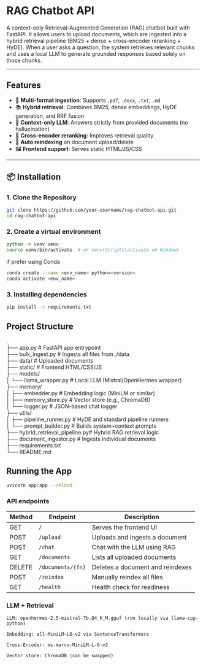 # RAG Chatbot API

A context-only Retrieval-Augmented Generation (RAG) chatbot built with FastAPI. It allows users to upload documents, which are ingested into a hybrid retrieval pipeline (BM25 + dense + cross-encoder reranking + HyDE). When a user asks a question, the system retrieves relevant chunks and uses a local LLM to generate grounded responses based solely on those chunks.

---

## Features

- 📁 **Multi-format ingestion**: Supports `.pdf`, `.docx`, `.txt`, `.md`
- 📚 **Hybrid retrieval**: Combines BM25, dense embeddings, HyDE generation, and RRF fusion
- 🧠 **Context-only LLM**: Answers strictly from provided documents (no hallucination)
- 🧾 **Cross-encoder reranking**: Improves retrieval quality
- 🔁 **Auto reindexing** on document upload/delete
- 🖼️ **Frontend support**: Serves static HTML/JS/CSS

---

## 📦 Installation

### 1. Clone the Repository

```bash
git clone https://github.com/your-username/rag-chatbot-api.git
cd rag-chatbot-api

```
### 2. Create a virtual environment 
```bash
python -m venv venv
source venv/bin/activate  # or venv\Scripts\activate on Windows
```
if prefer using Conda

```bash
conda create --name <env_name> python=<version>
conda activate <env_name>
```
### 3. Installing dependencies
```bash
pip install -r requirements.txt
```


## Project Structure

.  
├── app.py                       # FastAPI app entrypoint  
├── bulk_ingest.py              # Ingests all files from ./data  
├── data/                       # Uploaded documents  
├── static/                     # Frontend HTML/CSS/JS  
├── models/  
│   └── llama_wrapper.py        # Local LLM (Mistral/OpenHermes wrapper)  
├── memory/  
│   ├── embedder.py             # Embedding logic (MiniLM or similar)  
│   ├── memory_store.py         # Vector store (e.g., ChromaDB)  
│   └── logger.py               # JSON-based chat logger  
├── utils/  
│   ├── pipeline_runner.py      # HyDE and standard pipeline runners  
│   └── prompt_builder.py       # Builds system+context prompts  
├── hybrid_retrieval_pipeline.py# Hybrid RAG retrieval logic  
├── document_ingestor.py        # Ingests individual documents  
├── requirements.txt  
└── README.md  

## Running the App
```bash
uvicorn app:app --reload
```

### API endpoints
| Method | Endpoint          | Description                      |
| ------ | ----------------- | -------------------------------- |
| GET    | `/`               | Serves the frontend UI           |
| POST   | `/upload`         | Uploads and ingests a document   |
| POST   | `/chat`           | Chat with the LLM using RAG      |
| GET    | `/documents`      | Lists all uploaded documents     |
| DELETE | `/documents/{fn}` | Deletes a document and reindexes |
| POST   | `/reindex`        | Manually reindex all files       |
| GET    | `/health`         | Health check for readiness       |


### LLM + Retrieval

    LLM: openhermes-2.5-mistral-7b.Q4_K_M.gguf (run locally via llama-cpp-python)

    Embedding: all-MiniLM-L6-v2 via SentenceTransformers

    Cross-Encoder: ms-marco-MiniLM-L-6-v2

    Vector store: ChromaDB (can be swapped)
